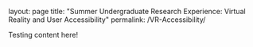 layout: page
title: "Summer Undergraduate Research Experience: Virtual Reality and User Accessibility"
permalink: /VR-Accessibility/

Testing content here!
